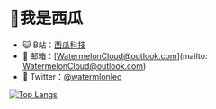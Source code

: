 # 🍉我是西瓜
- 😺 B站：[西瓜科技](https://space.bilibili.com/398866340)
- 📧 邮箱：[WatermelonCloud@outlook.com](mailto: WatermelonCloud@outlook.com)
- 💬 Twitter：[@watermlonleo](https://twitter.com/watermlonleo)

[![Top Langs](https://github-readme-stats.vercel.app/api/top-langs/?username=LeoWang2007&hide_title=false&layout=compact&locale=cn)](https://github.com/LeoWang2007)
